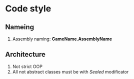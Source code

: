 # Code style

## Nameing

1. Assembly naming: **GameName.AssemblyName**

## Architecture

1. Not strict OOP
2. All not abstract classes must be with *Sealed* modificator